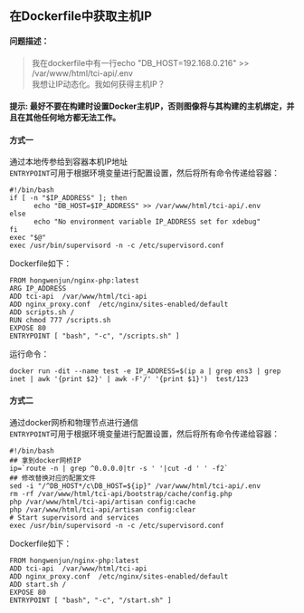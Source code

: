 ## 在Dockerfile中获取主机IP

#### 问题描述：  
> 我在dockerfile中有一行echo "DB_HOST=192.168.0.216" >> /var/www/html/tci-api/.env  
我想让IP动态化。我如何获得主机IP？

#### 提示: 最好不要在构建时设置Docker主机IP，否则图像将与其构建的主机绑定，并且在其他任何地方都无法工作。

#### 方式一
通过本地传参给到容器本机IP地址  
`ENTRYPOINT`可用于根据环境变量进行配置设置，然后将所有命令传递给容器：
```
#!/bin/bash
if [ -n "$IP_ADDRESS" ]; then
	  echo "DB_HOST=$IP_ADDRESS" >> /var/www/html/tci-api/.env
else
	  echo "No environment variable IP_ADDRESS set for xdebug"
fi
exec "$@"
exec /usr/bin/supervisord -n -c /etc/supervisord.conf
```
Dockerfile如下：
```
FROM hongwenjun/nginx-php:latest
ARG IP_ADDRESS
ADD tci-api  /var/www/html/tci-api
ADD nginx_proxy.conf  /etc/nginx/sites-enabled/default
ADD scripts.sh /
RUN chmod 777 /scripts.sh
EXPOSE 80
ENTRYPOINT [ "bash", "-c", "/scripts.sh" ]
```
运行命令：
```
docker run -dit --name test -e IP_ADDRESS=$(ip a | grep ens3 | grep inet | awk '{print $2}' | awk -F'/' '{print $1}')  test/123
```
#### 方式二
通过docker网桥和物理节点进行通信  
`ENTRYPOINT`可用于根据环境变量进行配置设置，然后将所有命令传递给容器：
```
#!/bin/bash
## 拿到docker网桥IP
ip=`route -n | grep ^0.0.0.0|tr -s ' '|cut -d ' ' -f2`
## 修改替换对应的配置文件
sed -i "/^DB_HOST*/c\DB_HOST=${ip}" /var/www/html/tci-api/.env
rm -rf /var/www/html/tci-api/bootstrap/cache/config.php
php /var/www/html/tci-api/artisan config:cache
php /var/www/html/tci-api/artisan config:clear
# Start supervisord and services
exec /usr/bin/supervisord -n -c /etc/supervisord.conf
```
Dockerfile如下：
```
FROM hongwenjun/nginx-php:latest
ADD tci-api  /var/www/html/tci-api
ADD nginx_proxy.conf  /etc/nginx/sites-enabled/default
ADD start.sh /
EXPOSE 80
ENTRYPOINT [ "bash", "-c", "/start.sh" ]
```





